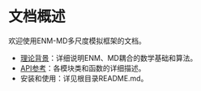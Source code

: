 # 文档概述

欢迎使用ENM-MD多尺度模拟框架的文档。

- [理论背景](theory.md)：详细说明ENM、MD耦合的数学基础和算法。
- [API参考](api_reference.md)：各模块类和函数的详细描述。
- 安装和使用：详见根目录README.md。

